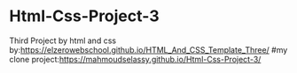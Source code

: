 # Html-Css-Project-3
Third Project by html and css by:https://elzerowebschool.github.io/HTML_And_CSS_Template_Three/
#my clone project:https://mahmoudselassy.github.io/Html-Css-Project-3/
